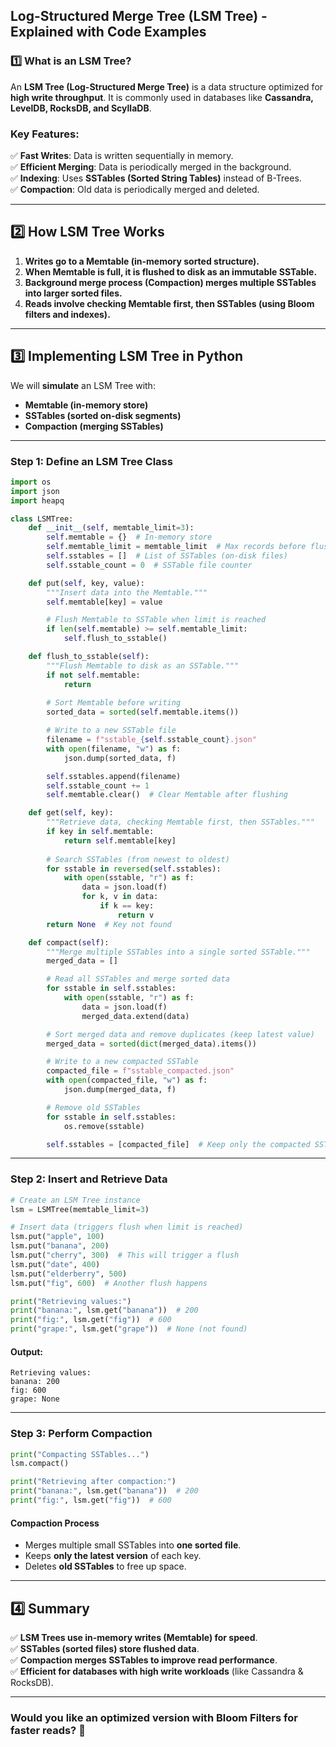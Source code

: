 ## **Log-Structured Merge Tree (LSM Tree) - Explained with Code Examples**

### **1️⃣ What is an LSM Tree?**
An **LSM Tree (Log-Structured Merge Tree)** is a data structure optimized for **high write throughput**. It is commonly used in databases like **Cassandra, LevelDB, RocksDB, and ScyllaDB**.

### **Key Features:**
✅ **Fast Writes**: Data is written sequentially in memory.  
✅ **Efficient Merging**: Data is periodically merged in the background.  
✅ **Indexing**: Uses **SSTables (Sorted String Tables)** instead of B-Trees.  
✅ **Compaction**: Old data is periodically merged and deleted.  

---

## **2️⃣ How LSM Tree Works**
1. **Writes go to a Memtable (in-memory sorted structure).**  
2. **When Memtable is full, it is flushed to disk as an immutable SSTable.**  
3. **Background merge process (Compaction) merges multiple SSTables into larger sorted files.**  
4. **Reads involve checking Memtable first, then SSTables (using Bloom filters and indexes).**  

---

## **3️⃣ Implementing LSM Tree in Python**
We will **simulate** an LSM Tree with:
- **Memtable (in-memory store)**
- **SSTables (sorted on-disk segments)**
- **Compaction (merging SSTables)**

---

### **Step 1: Define an LSM Tree Class**
```python
import os
import json
import heapq

class LSMTree:
    def __init__(self, memtable_limit=3):
        self.memtable = {}  # In-memory store
        self.memtable_limit = memtable_limit  # Max records before flushing
        self.sstables = []  # List of SSTables (on-disk files)
        self.sstable_count = 0  # SSTable file counter

    def put(self, key, value):
        """Insert data into the Memtable."""
        self.memtable[key] = value

        # Flush Memtable to SSTable when limit is reached
        if len(self.memtable) >= self.memtable_limit:
            self.flush_to_sstable()

    def flush_to_sstable(self):
        """Flush Memtable to disk as an SSTable."""
        if not self.memtable:
            return
        
        # Sort Memtable before writing
        sorted_data = sorted(self.memtable.items())

        # Write to a new SSTable file
        filename = f"sstable_{self.sstable_count}.json"
        with open(filename, "w") as f:
            json.dump(sorted_data, f)

        self.sstables.append(filename)
        self.sstable_count += 1
        self.memtable.clear()  # Clear Memtable after flushing

    def get(self, key):
        """Retrieve data, checking Memtable first, then SSTables."""
        if key in self.memtable:
            return self.memtable[key]
        
        # Search SSTables (from newest to oldest)
        for sstable in reversed(self.sstables):
            with open(sstable, "r") as f:
                data = json.load(f)
                for k, v in data:
                    if k == key:
                        return v
        return None  # Key not found

    def compact(self):
        """Merge multiple SSTables into a single sorted SSTable."""
        merged_data = []

        # Read all SSTables and merge sorted data
        for sstable in self.sstables:
            with open(sstable, "r") as f:
                data = json.load(f)
                merged_data.extend(data)

        # Sort merged data and remove duplicates (keep latest value)
        merged_data = sorted(dict(merged_data).items())

        # Write to a new compacted SSTable
        compacted_file = f"sstable_compacted.json"
        with open(compacted_file, "w") as f:
            json.dump(merged_data, f)

        # Remove old SSTables
        for sstable in self.sstables:
            os.remove(sstable)

        self.sstables = [compacted_file]  # Keep only the compacted SSTable
```

---

### **Step 2: Insert and Retrieve Data**
```python
# Create an LSM Tree instance
lsm = LSMTree(memtable_limit=3)

# Insert data (triggers flush when limit is reached)
lsm.put("apple", 100)
lsm.put("banana", 200)
lsm.put("cherry", 300)  # This will trigger a flush
lsm.put("date", 400)
lsm.put("elderberry", 500)
lsm.put("fig", 600)  # Another flush happens

print("Retrieving values:")
print("banana:", lsm.get("banana"))  # 200
print("fig:", lsm.get("fig"))  # 600
print("grape:", lsm.get("grape"))  # None (not found)
```

#### **Output:**
```
Retrieving values:
banana: 200
fig: 600
grape: None
```

---

### **Step 3: Perform Compaction**
```python
print("Compacting SSTables...")
lsm.compact()

print("Retrieving after compaction:")
print("banana:", lsm.get("banana"))  # 200
print("fig:", lsm.get("fig"))  # 600
```

#### **Compaction Process**
- Merges multiple small SSTables into **one sorted file**.
- Keeps **only the latest version** of each key.
- Deletes **old SSTables** to free up space.

---

## **4️⃣ Summary**
✅ **LSM Trees use in-memory writes (Memtable) for speed**.  
✅ **SSTables (sorted files) store flushed data**.  
✅ **Compaction merges SSTables to improve read performance**.  
✅ **Efficient for databases with high write workloads** (like Cassandra & RocksDB).  

---

### **Would you like an optimized version with Bloom Filters for faster reads? 🚀**